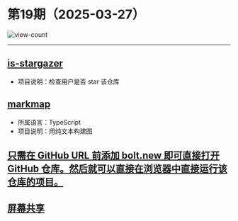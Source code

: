 # 第19期（2025-03-27）

![view-count](https://count.getloli.com/@xiaoxuan6-weekly-20250327)

---
## [is-stargazer](https://github.com/gacts/is-stargazer)
- 项目说明：检查用户是否 star 该仓库

## [markmap](https://github.com/markmap/markmap)
- 所属语言：TypeScript
- 项目说明：用纯文本构建图

## [只需在 GitHub URL 前添加 bolt.new 即可直接打开 GitHub 仓库。然后就可以直接在浏览器中直接运行该仓库的项目。](https://bolt.new)

## [屏幕共享](https://pin.gl)
